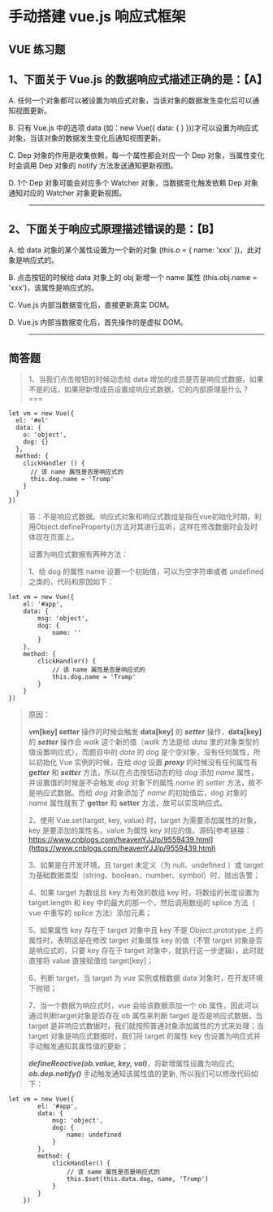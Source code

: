 # 手动搭建 vue.js 响应式框架

## VUE 练习题

## 1、下面关于 Vue.js 的数据响应式描述正确的是：【A】

A. 任何一个对象都可以被设置为响应式对象，当该对象的数据发生变化后可以通知视图更新。

B. 只有 Vue.js 中的选项 data (如：new Vue({ data: {  } }))才可以设置为响应式对象，当该对象的数据发生变化后通知视图更新。

C. Dep 对象的作用是收集依赖，每一个属性都会对应一个 Dep 对象，当属性变化时会调用 Dep 对象的 notify 方法发送通知更新视图。

D. 1个 Dep 对象可能会对应多个 Watcher 对象，当数据变化触发依赖 Dep 对象通知对应的 Watcher 对象更新视图。

>_____________________________________________________

## 2、下面关于响应式原理描述错误的是：【B】

A. 给 data 对象的某个属性设置为一个新的对象 (this.o = { name: 'xxx' })，此对象是响应式的。

B. 点击按钮的时候给 data 对象上的 obj 新增一个 name 属性 (this.obj.name = 'xxx')，该属性是响应式的。

C. Vue.js 内部当数据变化后，直接更新真实 DOM。

D. Vue.js 内部当数据变化后，首先操作的是虚拟 DOM。

>_____________________________________________________

## 简答题

>1、当我们点击按钮的时候动态给 data 增加的成员是否是响应式数据，如果不是的话，如果把新增成员设置成响应式数据，它的内部原理是什么？
===

```~
let vm = new Vue({
  el: '#el'
  data: {
    o: 'object',
    dog: {}
  },
  method: {
    clickHandler () {
      // 该 name 属性是否是响应式的
      this.dog.name = 'Trump'
    }
  }
})
```

>答：不是响应式数据。响应式对象和响应式数组是指在vue初始化时期，利用Object.defineProperty()方法对其进行监听，这样在修改数据时会及时体现在页面上。
>
>设置为响应式数据有两种方法：
>
>1、给 dog 的属性 name 设置一个初始值，可以为空字符串或者 undefined 之类的，代码和原因如下：

```~
let vm = new Vue({
    el: '#app',
    data: {
        msg: 'object',
        dog: {
            name: ''
        }
    },
    method: {
        clickHandler() {
            // 该 name 属性是否是响应式的
            this.dog.name = 'Trump'
        }
    }
})
```

>原因：
>
>**vm[key] setter** 操作的时候会触发 **data[key]** 的 ***setter*** 操作，**data[key]** 的 ***setter*** 操作会 *walk* 这个新的值（*walk* 方法是给 *data* 里的对象类型的值设置响应式），而题目中的 *data* 的 *dog* 是个空对象，没有任何属性，所以初始化 Vue 实例的时候，在给 *dog* 设置 ***proxy*** 的时候没有任何属性有 ***getter*** 和 ***setter*** 方法，所以在点击按钮动态的给 *dog* 添加 *name* 属性，并设置值的时候是不会触发 *dog* 对象下的属性 *name* 的 *setter* 方法，故不是响应式数据。而给 *dog* 对象添加了 *name* 的初始值后，*dog* 对象的 *name* 属性就有了 **getter** 和 **setter** 方法，故可以实现响应式。
>
>2、使用 Vue.set(target, key, value) 时，target 为需要添加属性的对象，key 是要添加的属性名，value 为属性 key 对应的值。源码[参考链接：https://www.cnblogs.com/heavenYJJ/p/9559439.html](https://www.cnblogs.com/heavenYJJ/p/9559439.html)
>
>3、如果是在开发环境，且 target 未定义（为 null、undefined ）或 target 为基础数据类型（string、boolean、number、symbol）时，抛出告警；
>
>4、如果 target 为数组且 key 为有效的数组 key 时，将数组的长度设置为 target.length 和 key 中的最大的那一个，然后调用数组的 splice 方法（ vue 中重写的 splice 方法）添加元素；
>
>5、如果属性 key 存在于 target 对象中且 key 不是 Object.prototype 上的属性时，表明这是在修改 target 对象属性 key 的值（不管 target 对象是否是响应式的，只要 key 存在于 target 对象中，就执行这一步逻辑），此时就直接将 value 直接赋值给 target[key]；
>
>6、判断 target，当 target 为 vue 实例或根数据 data 对象时，在开发环境下抛错；
>
>7、当一个数据为响应式时，vue 会给该数据添加一个 ob 属性，因此可以通过判断target对象是否存在 ob 属性来判断 target 是否是响应式数据，当 target 是非响应式数据时，我们就按照普通对象添加属性的方式来处理；当 target 对象是响应式数据时，我们将 target 的属性 key 也设置为响应式并手动触发通知其属性值的更新；
>
>***defineReactive(ob.value, key, val)***，将新增属性设置为响应式; ***ob.dep.notify()*** 手动触发通知该属性值的更新, 所以我们可以修改代码如下：
>
```~
let vm = new Vue({
        el: '#app',
        data: {
            msg: 'object',
            dog: {
                name: undefined
            }
        },
        method: {
            clickHandler() {
                // 该 name 属性是否是响应式的
                this.$set(this.data.dog, name, 'Trump')
            }
        }
    })
```
